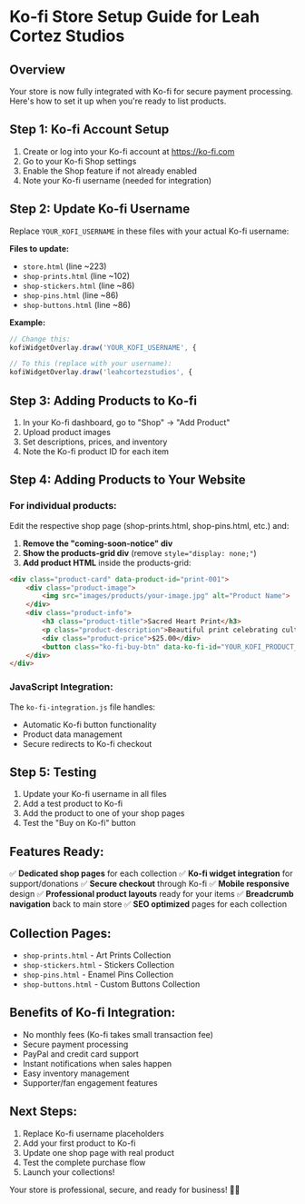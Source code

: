 # Ko-fi Store Setup Guide for Leah Cortez Studios

## Overview
Your store is now fully integrated with Ko-fi for secure payment processing. Here's how to set it up when you're ready to list products.

## Step 1: Ko-fi Account Setup
1. Create or log into your Ko-fi account at https://ko-fi.com
2. Go to your Ko-fi Shop settings
3. Enable the Shop feature if not already enabled
4. Note your Ko-fi username (needed for integration)

## Step 2: Update Ko-fi Username
Replace `YOUR_KOFI_USERNAME` in these files with your actual Ko-fi username:

**Files to update:**
- `store.html` (line ~223)
- `shop-prints.html` (line ~102)
- `shop-stickers.html` (line ~86)
- `shop-pins.html` (line ~86)
- `shop-buttons.html` (line ~86)

**Example:**
```javascript
// Change this:
kofiWidgetOverlay.draw('YOUR_KOFI_USERNAME', {

// To this (replace with your username):
kofiWidgetOverlay.draw('leahcortezstudios', {
```

## Step 3: Adding Products to Ko-fi
1. In your Ko-fi dashboard, go to "Shop" → "Add Product"
2. Upload product images
3. Set descriptions, prices, and inventory
4. Note the Ko-fi product ID for each item

## Step 4: Adding Products to Your Website

### For individual products:
Edit the respective shop page (shop-prints.html, shop-pins.html, etc.) and:

1. **Remove the "coming-soon-notice" div**
2. **Show the products-grid div** (remove `style="display: none;"`)
3. **Add product HTML** inside the products-grid:

```html
<div class="product-card" data-product-id="print-001">
    <div class="product-image">
        <img src="images/products/your-image.jpg" alt="Product Name">
    </div>
    <div class="product-info">
        <h3 class="product-title">Sacred Heart Print</h3>
        <p class="product-description">Beautiful print celebrating culture</p>
        <div class="product-price">$25.00</div>
        <button class="ko-fi-buy-btn" data-ko-fi-id="YOUR_KOFI_PRODUCT_ID">Buy on Ko-fi</button>
    </div>
</div>
```

### JavaScript Integration:
The `ko-fi-integration.js` file handles:
- Automatic Ko-fi button functionality
- Product data management
- Secure redirects to Ko-fi checkout

## Step 5: Testing
1. Update your Ko-fi username in all files
2. Add a test product to Ko-fi
3. Add the product to one of your shop pages
4. Test the "Buy on Ko-fi" button

## Features Ready:
✅ **Dedicated shop pages** for each collection
✅ **Ko-fi widget integration** for support/donations
✅ **Secure checkout** through Ko-fi
✅ **Mobile responsive** design
✅ **Professional product layouts** ready for your items
✅ **Breadcrumb navigation** back to main store
✅ **SEO optimized** pages for each collection

## Collection Pages:
- `shop-prints.html` - Art Prints Collection
- `shop-stickers.html` - Stickers Collection  
- `shop-pins.html` - Enamel Pins Collection
- `shop-buttons.html` - Custom Buttons Collection

## Benefits of Ko-fi Integration:
- No monthly fees (Ko-fi takes small transaction fee)
- Secure payment processing
- PayPal and credit card support
- Instant notifications when sales happen
- Easy inventory management
- Supporter/fan engagement features

## Next Steps:
1. Replace Ko-fi username placeholders
2. Add your first product to Ko-fi
3. Update one shop page with real product
4. Test the complete purchase flow
5. Launch your collections!

Your store is professional, secure, and ready for business! 🎨✨
